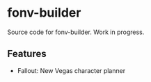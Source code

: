 # fonv-builder

Source code for fonv-builder. Work in progress.


## Features 

* Fallout: New Vegas character planner

